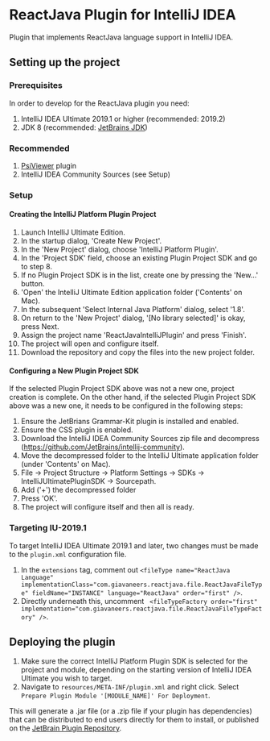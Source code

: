 # **ReactJava Plugin for IntelliJ IDEA**
Plugin that implements ReactJava language support in IntelliJ IDEA.

## **Setting up the project**
### **Prerequisites**
In order to develop for the ReactJava plugin you need:

1. IntelliJ IDEA Ultimate 2019.1 or higher (recommended: 2019.2)
2. JDK 8 (recommended: [JetBrains JDK])

### **Recommended**
1. [PsiViewer] plugin
2. IntelliJ IDEA Community Sources (see Setup)

### **Setup**
#### **Creating the IntelliJ Platform Plugin Project**
1.  Launch IntelliJ Ultimate Edition.
2.  In the startup dialog, 'Create New Project'.
3.  In the 'New Project' dialog,  choose 'IntelliJ Platform Plugin'.
4.  In the 'Project SDK' field, choose an existing Plugin Project SDK and go to step 8.
5.  If no Plugin Project SDK is in the list, create one by pressing the 'New...' button.
6.  'Open' the IntelliJ Ultimate Edition application folder ('Contents' on Mac).
7.  In the subsequent 'Select Internal Java Platform' dialog, select '1.8'.
8.  On return to the 'New Project' dialog, '[No library selected]' is okay, press Next.
9.  Assign the project name 'ReactJavaIntelliJPlugin' and press 'Finish'.
10. The project will open and configure itself.
11. Download the repository and copy the files into the new project folder.

#### **Configuring a New Plugin Project SDK**
If the selected Plugin Project SDK above was not a new one, project creation is complete. On the other hand, if the selected Plugin Project SDK above was a new one, it needs to be configured in the following steps:

1. Ensure the JetBrians Grammar-Kit plugin is installed and enabled.
2. Ensure the CSS plugin is enabled.
3. Download the IntelliJ IDEA Community Sources zip file and decompress (https://github.com/JetBrains/intellij-community).
4. Move the decompressed folder to the IntelliJ Ultimate application folder (under 'Contents' on Mac).
5. File -> Project Structure -> Platform Settings -> SDKs -> IntelliJUltimatePluginSDK -> Sourcepath.
6. Add ('+') the decompressed folder
7. Press 'OK'.
8. The project will configure itself and then all is ready.

### **Targeting IU-2019.1**
To target IntelliJ IDEA Ultimate 2019.1 and later, two changes must be made to the `plugin.xml` configuration file.

1. In the `extensions` tag, comment out `<fileType name="ReactJava Language" implementationClass="com.giavaneers.reactjava.file.ReactJavaFileType" fieldName="INSTANCE"
                                                       language="ReactJava" order="first" />`.
2. Directly underneath this, uncomment ` <fileTypeFactory order="first" implementation="com.giavaneers.reactjava.file.ReactJavaFileTypeFactory" />`.

## **Deploying the plugin**
1. Make sure the correct IntelliJ Platform Plugin SDK is selected for the project and module,
depending on the starting version of IntelliJ IDEA Ultimate you wish to target.
2. Navigate to `resources/META-INF/plugin.xml` and right click. Select `Prepare Plugin Module '[MODULE_NAME]' For Deployment`.

This will generate a .jar file (or a .zip file if your plugin has dependencies) that can be distributed 
to end users directly for them to install, or published on the [JetBrain Plugin Repository].

[JetBrains JDK]: https://bintray.com/jetbrains/intellij-jdk
[PsiViewer]: https://plugins.jetbrains.com/plugin/227-psiviewer
[here]: https://github.com/JetBrains/intellij-community
[JetBrain Plugin Repository]: https://plugins.jetbrains.com/